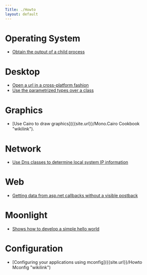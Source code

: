 ```yaml
---
Title: ./Howto
layout: default
---
```


Operating System
================

-   [Obtain the output of a child process]({{site.url}}/Howto_PipeOutput "wikilink")

Desktop
=======

-   [Open a url in a cross-platform
    fashion]({{site.url}}/Howto_OpenBrowser "wikilink")
-   [Use the parametrized types over a class]({{site.url}}/Howto_Generics "wikilink")

Graphics
========

-   [Use Cairo to draw graphics]({{site.url}}/Mono.Cairo Cookbook "wikilink").

Network
=======

-   [Use Dns classes to determine local system IP
    information]({{site.url}}/Howto_IpInfobyDns "wikilink")

Web
===

-   [Getting data from asp.net callbacks without a visible
    postback]({{site.url}}/Howto_aspnet_Callbacks "wikilink")

Moonlight
=========

-   [Shows how to develop a simple hello
    world](Howto_helloWorld_Moonlight_ff3{{site.url}}/ "wikilink")

Configuration
=============

-   [Configuring your applications using
    mconfig]({{site.url}}/Howto Mconfig "wikilink")

